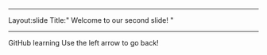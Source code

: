 ___
Layout:slide
Title:" Welcome to our second slide! "
___
GitHub learning
Use the left arrow to go back!
